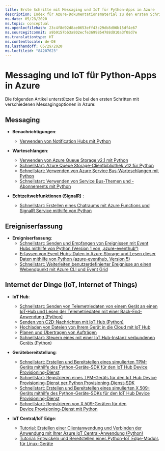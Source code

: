 ```yaml
---
title: Erste Schritte mit Messaging und IoT für Python-Apps in Azure
description: Index für Azure-Dokumentationsmaterial zu den ersten Schritten im Zusammenhang mit Messaging und IoT für Python-Apps.
ms.date: 05/28/2020
ms.topic: conceptual
ms.openlocfilehash: 23c4f8d92d8ae0653eff43c29db8d06b15df4e67
ms.sourcegitcommit: a9b9157bb3a802ecfe3699854788d010a3f08d7e
ms.translationtype: HT
ms.contentlocale: de-DE
ms.lasthandoff: 05/29/2020
ms.locfileid: "84207623"
---
```

# <a name="messaging-and-iot-for-python-apps-on-azure"></a>Messaging und IoT für Python-Apps in Azure

Die folgenden Artikel unterstützen Sie bei den ersten Schritten mit verschiedenen Messagingoptionen in Azure:

## <a name="messaging"></a>Messaging

- **Benachrichtigungen**:
  - [Verwenden von Notification Hubs mit Python](/azure/notification-hubs/notification-hubs-python-push-notification-tutorial)

- **Warteschlangen**:
  - [Verwenden von Azure Queue Storage v2.1 mit Python](/azure/storage/queues/storage-python-how-to-use-queue-storage)
  - [Schnellstart: Azure Queue Storage-Clientbibliothek v12 für Python](/azure/storage/queues/storage-quickstart-queues-python)
  - [Schnellstart: Verwenden von Azure Service Bus-Warteschlangen mit Python](/azure/service-bus-messaging/service-bus-python-how-to-use-queues)
  - [Schnellstart: Verwenden von Service Bus-Themen und -Abonnements mit Python](/azure/service-bus-messaging/service-bus-python-how-to-use-topics-subscriptions)

- **Echtzeitwebfunktionen (SignalR)** :
  - [Schnellstart: Erstellen eines Chatraums mit Azure Functions und SignalR Service mithilfe von Python](/azure/azure-signalr/signalr-quickstart-azure-functions-python)

## <a name="event-ingestion"></a>Ereigniserfassung

- **Ereigniserfassung**:
  - [Schnellstart: Senden und Empfangen von Ereignissen mit Event Hubs mithilfe von Python (Version 1 von „azure-eventhub“)](/azure/event-hubs/event-hubs-python)
  - [Erfassen von Event Hubs-Daten in Azure Storage und Lesen dieser Daten mithilfe von Python (azure-eventhub, Version 5)](/azure/event-hubs/get-started-capture-python-v2)
  - [Schnellstart: Weiterleiten benutzerdefinierter Ereignisse an einen Webendpunkt mit Azure CLI und Event Grid](/azure/event-grid/custom-event-quickstart)

## <a name="internet-of-things-iot"></a>Internet der Dinge (IoT, Internet of Things)

- **IoT Hub**:
  - [Schnellstart: Senden von Telemetriedaten von einem Gerät an einen IoT-Hub und Lesen der Telemetriedaten mit einer Back-End-Anwendung (Python)](/azure/iot-hub/quickstart-send-telemetry-python)
  - [Senden von C2D-Nachrichten mit IoT Hub (Python)](/azure/iot-hub/iot-hub-python-python-c2d)
  - [Hochladen von Dateien von Ihrem Gerät in die Cloud mit IoT Hub](/azure/iot-hub/iot-hub-python-python-file-upload)
  - [Planen und Übertragen von Aufträgen](/azure/iot-hub/iot-hub-python-python-schedule-jobs)
  - [Schnellstart: Steuern eines mit einer IoT Hub-Instanz verbundenen Geräts (Python)](/azure/iot-hub/quickstart-control-device-python)

- **Gerätebereitstellung**:
  - [Schnellstart: Erstellen und Bereitstellen eines simulierten TPM-Geräts mithilfe des Python-Geräte-SDK für den IoT Hub Device Provisioning-Dienst](/azure/iot-dps/quick-create-simulated-device-tpm-python)
  - [Schnellstart: Registrieren eines TPM-Geräts für den IoT Hub Device Provisioning-Dienst per Python Provisioning-Dienst-SDK](/azure/iot-dps/quick-enroll-device-tpm-python)
  - [Schnellstart: Erstellen und Bereitstellen eines simulierten X.509-Geräts mithilfe des Python-Geräte-SDKs für den IoT Hub Device Provisioning-Dienst](/azure/iot-dps/quick-create-simulated-device-x509-python)
  - [Schnellstart: Registrieren von X.509-Geräten für den Device Provisioning-Dienst mit Python](/azure/iot-dps/quick-enroll-device-x509-python)

- **IoT Central/IoT Edge**:
  - [Tutorial: Erstellen einer Clientanwendung und Verbinden der Anwendung mit Ihrer Azure IoT Central-Anwendung (Python)](/azure/iot-central/core/tutorial-connect-device-python)
  - [Tutorial: Entwickeln und Bereitstellen eines Python-IoT Edge-Moduls für Linux-Geräte](/azure/iot-edge/tutorial-python-module)
